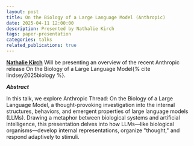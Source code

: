 ```yaml
---
layout: post
title: On the Biology of a Large Language Model (Anthropic)
date: 2025-04-11 12:00:00
description: Presented by Nathalie Kirch
tags: paper-presentation
categories: talks
related_publications: true
---
```


**[Nathalie Kirch](https://www.linkedin.com/in/nathaliekirch/)** Will be presenting an overview of the recent Anthropic release On the Biology of a Large Language Model{% cite lindsey2025biology %}.

**_Abstract_**

In this talk, we explore Anthropic Thread: On the Biology of a Large Language Model, a thought-provoking investigation into the internal structures, behaviors, and emergent properties of large language models (LLMs). Drawing a metaphor between biological systems and artificial intelligence, this presentation delves into how LLMs—like biological organisms—develop internal representations, organize "thought," and respond adaptively to stimuli.
